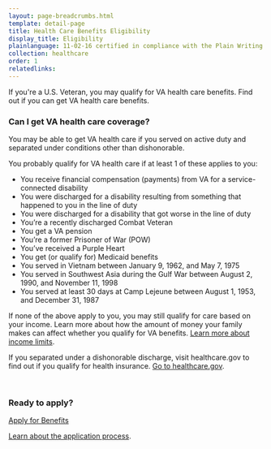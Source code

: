 ```yaml
---
layout: page-breadcrumbs.html
template: detail-page
title: Health Care Benefits Eligibility
display_title: Eligibility
plainlanguage: 11-02-16 certified in compliance with the Plain Writing Act
collection: healthcare
order: 1
relatedlinks:
---
```


<div class="va-introtext">

If you're a U.S. Veteran, you may qualify for VA health care benefits. Find out if you can get VA health care benefits. 

</div>

<div class="feature" markdown="1">

### Can I get VA health care coverage? 

You may be able to get VA health care if you served on active duty and separated under conditions other than dishonorable. 

You probably qualify for VA health care if at least 1 of these applies to you:
- You receive financial compensation (payments) from VA for a service-connected disability
- You were discharged for a disability resulting from something that happened to you in the line of duty
- You were discharged for a disability that got worse in the line of duty
- You’re a recently discharged Combat Veteran
- You get a VA pension
- You’re a former Prisoner of War (POW)
- You’ve received a Purple Heart
- You get (or qualify for) Medicaid benefits
- You served in Vietnam between January 9, 1962, and May 7, 1975
- You served in Southwest Asia during the Gulf War between August 2, 1990, and November 11, 1998
- You served at least 30 days at Camp Lejeune between August 1, 1953, and December 31, 1987

If none of the above apply to you, you may still qualify for care based on your income. Learn more about how the amount of money your family makes can affect whether you qualify for VA benefits. [Learn more about income limits](http://nationalincomelimits.vaftl.us/). 

If you separated under a dishonorable discharge, visit healthcare.gov to find out if you qualify for health insurance. [Go to healthcare.gov](https://www.healthcare.gov/).

</div>

<div markdown="0"><br></div>

### Ready to apply?

<a class="usa-button-primary va-button-primary" href="/health-care/apply/application/introduction">Apply for Benefits</a>

[Learn about the application process](/health-care/apply/).

<div markdown="0"><br></div>
